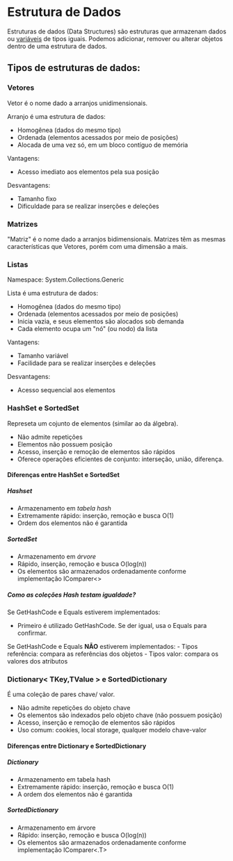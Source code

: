 # Estrutura de Dados

Estruturas de dados (Data Structures) são estruturas que armazenam  dados ou [variáveis](variaveis.md) de tipos iguais. Podemos adicionar, remover ou alterar objetos dentro de uma estrutura de dados.

## Tipos de estruturas de dados:

### Vetores
Vetor é o nome dado a arranjos unidimensionais.

Arranjo é uma estrutura de dados:
- Homogênea (dados do mesmo tipo)
- Ordenada (elementos acessados por meio de posições)
- Alocada de uma vez só, em um bloco contíguo de memória

Vantagens:
- Acesso imediato aos elementos pela sua posição 

Desvantagens:
- Tamanho fixo
- Dificuldade para se realizar inserções e deleções

### Matrizes
"Matriz" é o nome dado a arranjos bidimensionais. Matrizes têm as mesmas características que Vetores, porém com uma dimensão a mais.

### Listas
Namespace: System.Collections.Generic

Lista é uma estrutura de dados:
- Homogênea (dados do mesmo tipo)
- Ordenada (elementos acessados por meio de posições)
- Inicia vazia, e seus elementos são alocados sob demanda
- Cada elemento ocupa um "nó" (ou nodo) da lista

Vantagens:
- Tamanho variável
- Facilidade para se realizar inserções e deleções

Desvantagens:
- Acesso sequencial aos elementos


### HashSet e SortedSet
Represeta um cojunto de elementos (similar ao da álgebra).

- Não admite repetições
- Elementos não possuem posição
- Acesso, inserção e remoção de elementos são rápidos
- Oferece operações eficientes de conjunto: interseção, união, diferença.

#### Diferenças entre HashSet e SortedSet

##### **Hashset**

- Armazenamento em *tabela hash*
- Extremamente rápido: inserção, remoção e busca O(1)
- Ordem dos elementos não é garantida

##### **SortedSet**

- Armazenamento em *árvore*
- Rápido, inserção, remoção e busca O(log(n))
- Os elementos são armazenados ordenadamente conforme implementação IComparer<>

##### Como as coleções Hash testam igualdade?

Se GetHashCode e Equals estiverem implementados:
- Primeiro é utilizado GetHashCode. Se der igual, usa o Equals para confirmar.

Se GetHashCode e Equals **NÃO** estiverem implementados:
    - Tipos referência: compara as referências dos objetos
    - Tipos valor: compara os valores dos atributos


### Dictionary< TKey,TValue > e SortedDictionary

É uma coleção de pares chave/ valor.

- Não admite repetições do objeto chave
- Os elementos são indexados pelo objeto chave (não possuem posição)
- Acesso, inserção e remoção de elementos são rápidos
- Uso comum: cookies, local storage, qualquer modelo chave-valor

#### Diferenças entre Dictionary e SortedDictionary

##### Dictionary

- Armazenamento em tabela hash
- Extremamente rápido: inserção, remoção e busca O(1)
- A ordem dos elementos não é garantida

##### SortedDictionary
 
 - Armazenamento em árvore
- Rápido: inserção, remoção e busca O(log(n))
- Os elementos são armazenados ordenadamente conforme implementação IComparer<.T>